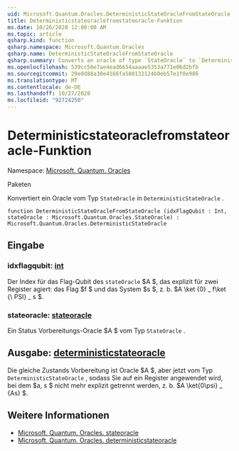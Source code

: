 ```yaml
---
uid: Microsoft.Quantum.Oracles.DeterministicStateOracleFromStateOracle
title: Deterministicstateoraclefromstateoracle-Funktion
ms.date: 10/26/2020 12:00:00 AM
ms.topic: article
qsharp.kind: function
qsharp.namespace: Microsoft.Quantum.Oracles
qsharp.name: DeterministicStateOracleFromStateOracle
qsharp.summary: Converts an oracle of type `StateOracle` to `DeterministicStateOracle`.
ms.openlocfilehash: 539cc56e7ae4ead6654aaaae5353a771e06d2bfb
ms.sourcegitcommit: 29e0d88a30e4166fa580132124b0eb57e1f0e986
ms.translationtype: MT
ms.contentlocale: de-DE
ms.lasthandoff: 10/27/2020
ms.locfileid: "92724250"
---
```

# <a name="deterministicstateoraclefromstateoracle-function"></a>Deterministicstateoraclefromstateoracle-Funktion

Namespace: [Microsoft. Quantum. Oracles](xref:Microsoft.Quantum.Oracles)

Paketen [](https://nuget.org/packages/)


Konvertiert ein Oracle vom Typ `StateOracle` in `DeterministicStateOracle` .

```qsharp
function DeterministicStateOracleFromStateOracle (idxFlagQubit : Int, stateOracle : Microsoft.Quantum.Oracles.StateOracle) : Microsoft.Quantum.Oracles.DeterministicStateOracle
```


## <a name="input"></a>Eingabe

### <a name="idxflagqubit--int"></a>idxflagqubit: [int](xref:microsoft.quantum.lang-ref.int)

Der Index für das Flag-Qubit des `stateOracle` $A $, das explizit für zwei Register agiert: das Flag $f $ und das System $s $, z. b. $A \ket {0} \_ f\ket {\ PSI} \_ s $.


### <a name="stateoracle--stateoracle"></a>stateoracle: [stateoracle](xref:Microsoft.Quantum.Oracles.StateOracle)

Ein Status Vorbereitungs-Oracle $A $ vom Typ `StateOracle` .



## <a name="output--deterministicstateoracle"></a>Ausgabe: [deterministicstateoracle](xref:Microsoft.Quantum.Oracles.DeterministicStateOracle)

Die gleiche Zustands Vorbereitung ist Oracle $A $, aber jetzt vom Typ `DeterministicStateOracle` , sodass Sie auf ein Register angewendet wird, bei dem $a, s $ nicht mehr explizit getrennt werden, z. b.  $A \ket{0\psi} \_ {As} $.

## <a name="see-also"></a>Weitere Informationen

- [Microsoft. Quantum. Oracles. stateoracle](xref:Microsoft.Quantum.Oracles.StateOracle)
- [Microsoft. Quantum. Oracles. deterministicstateoracle](xref:Microsoft.Quantum.Oracles.DeterministicStateOracle)